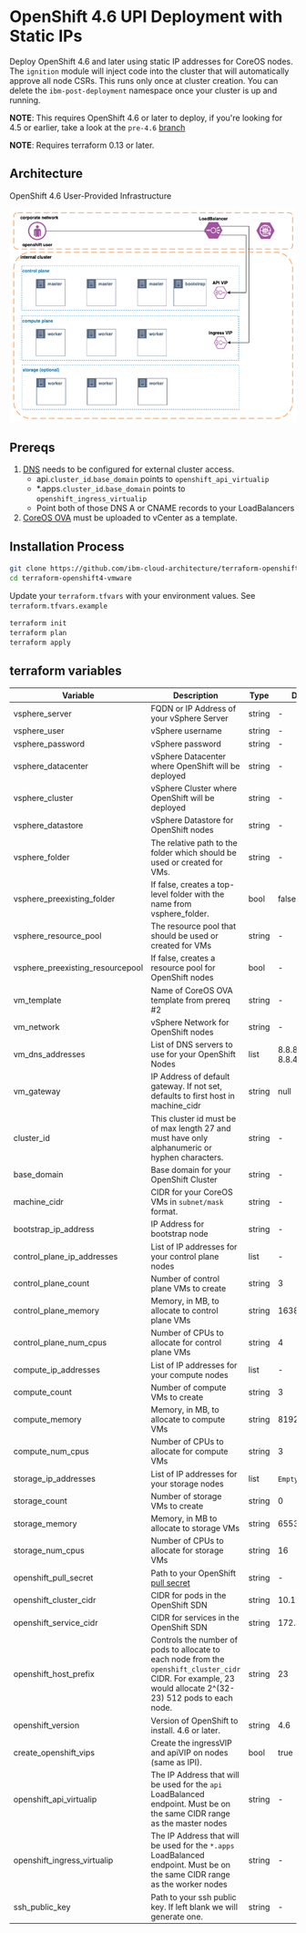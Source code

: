 # OpenShift 4.6 UPI Deployment with Static IPs

Deploy OpenShift 4.6 and later using static IP addresses for CoreOS nodes. The `ignition` module will inject code into the cluster that will automatically approve all node CSRs.  This runs only once at cluster creation.  You can delete the `ibm-post-deployment` namespace once your cluster is up and running.

**NOTE**: This requires OpenShift 4.6 or later to deploy, if you're looking for 4.5 or earlier, take a look at the `pre-4.6` [branch](https://github.com/ibm-cloud-architecture/terraform-openshift4-vmware/tree/pre-4.6)

**NOTE**: Requires terraform 0.13 or later.

## Architecture

OpenShift 4.6 User-Provided Infrastructure

![topology](./media/topology.png)

## Prereqs

1. [DNS](https://docs.openshift.com/container-platform/4.6/installing/installing_vsphere/installing-vsphere.html#installation-dns-user-infra_installing-vsphere) needs to be configured for external cluster access.
    - api.`cluster_id`.`base_domain` points to `openshift_api_virtualip`
    - *.apps.`cluster_id`.`base_domain` points to `openshift_ingress_virtualip`
    - Point both of those DNS A or CNAME records to your LoadBalancers
2. [CoreOS OVA](http://mirror.openshift.com/pub/openshift-v4/dependencies/rhcos/) must be uploaded to vCenter as a template.

## Installation Process

```bash
git clone https://github.com/ibm-cloud-architecture/terraform-openshift4-vmware
cd terraform-openshift4-vmware
```

Update your `terraform.tfvars` with your environment values.  See `terraform.tfvars.example`

```bash
terraform init
terraform plan
terraform apply
```

## terraform variables

| Variable                         | Description                                                  | Type   | Default |
| -------------------------------- | ------------------------------------------------------------ | ------ | ------- |
| vsphere_server                   | FQDN or IP Address of your vSphere Server                    | string | - |
| vsphere_user                     | vSphere username                                             | string | - |
| vsphere_password                 | vSphere password                                             | string | - |
| vsphere_datacenter               | vSphere Datacenter where OpenShift will be deployed          | string | - |
| vsphere_cluster                  | vSphere Cluster where OpenShift will be deployed             | string | - |
| vsphere_datastore                | vSphere Datastore for OpenShift nodes                        | string | - |
| vsphere_folder                   | The relative path to the folder which should be used or created for VMs. | string | - |
| vsphere_preexisting_folder       | If false, creates a top-level folder with the name from vsphere_folder. | bool   | false |
| vsphere_resource_pool            | The resource pool that should be used or created for VMs     | string | - |
| vsphere_preexisting_resourcepool | If false, creates a resource pool for OpenShift nodes        | bool   | - |
| vm_template                      | Name of CoreOS OVA template from prereq #2                   | string | - |
| vm_network                       | vSphere Network for OpenShift nodes                          | string | - |
| vm_dns_addresses                 | List of DNS servers to use for your OpenShift Nodes          | list   | 8.8.8.8, 8.8.4.4 |
| vm_gateway                       | IP Address of default gateway.  If not set, defaults to first host in machine_cidr | string | null |
| cluster_id                       | This cluster id must be of max length 27 and must have only alphanumeric or hyphen characters. | string | - |
| base_domain                      | Base domain for your OpenShift Cluster                       | string | - |
| machine_cidr                     | CIDR for your CoreOS VMs in `subnet/mask` format.            | string | - |
| bootstrap_ip_address             | IP Address for bootstrap node                                | string | - |
| control_plane_ip_addresses       | List of IP addresses for your control plane nodes            | list   | - |
| control_plane_count              | Number of control plane VMs to create                        | string | 3 |
| control_plane_memory             | Memory, in MB, to allocate to control plane VMs              | string | 16384 |
| control_plane_num_cpus           | Number of CPUs to allocate for control plane VMs             | string | 4 |
| compute_ip_addresses             | List of IP addresses for your compute nodes                  | list   | - |
| compute_count                    | Number of compute VMs to create                              | string | 3|
| compute_memory                   | Memory, in MB, to allocate to compute VMs                    | string | 8192 |
| compute_num_cpus                 | Number of CPUs to allocate for compute VMs                   | string | 3 |
| storage_ip_addresses             | List of IP addresses for your storage nodes                   | list | `Empty` |
| storage_count                    | Number of storage VMs to create                               | string | 0 |
| storage_memory                   | Memory, in MB to allocate to storage VMs                     | string | 65536 |
| storage_num_cpus                 | Number of CPUs to allocate for storage VMs                   | string | 16 |
| openshift_pull_secret            | Path to your OpenShift [pull secret](https://cloud.redhat.com/openshift/install/vsphere/user-provisioned) | string | -                |
| openshift_cluster_cidr           | CIDR for pods in the OpenShift SDN                           | string | 10.128.0.0/14 |
| openshift_service_cidr           | CIDR for services in the OpenShift SDN                       | string | 172.30.0.0/16 |
| openshift_host_prefix            | Controls the number of pods to allocate to each node from the `openshift_cluster_cidr` CIDR. For example, 23 would allocate 2^(32-23) 512 pods to each node. | string | 23 |
| openshift_version                | Version of OpenShift to install. 4.6 or later.               | string | 4.6 |
| create_openshift_vips            | Create the ingressVIP and apiVIP on nodes (same as IPI).     | bool   | true |
| openshift_api_virtualip          | The IP Address that will be used for the `api` LoadBalanced endpoint.  Must be on the same CIDR range as the master nodes | string | - |
| openshift_ingress_virtualip      | The IP Address that will be used for the `*.apps` LoadBalanced endpoint.  Must be on the same CIDR range as the worker nodes | string | - |
| ssh_public_key                   | Path to your ssh public key.  If left blank we will generate one. | string | - |
